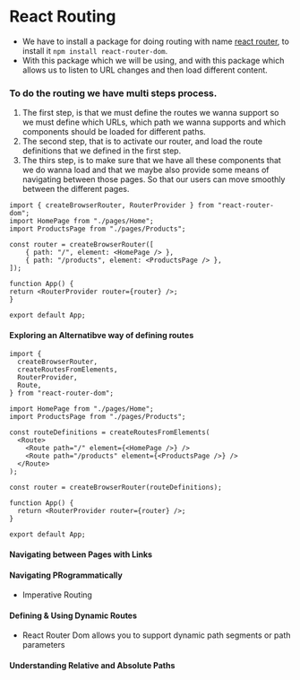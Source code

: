 # React Routing

- We have to install a package for doing routing with name [react router](https://reactrouter.com/en/main), to install it `npm install react-router-dom`.
- With this package which we will be using, and with this package which allows us to listen to URL changes and then load different content.

### To do the routing we have multi steps process.

1. The first step, is that we must define the routes we wanna support so we must define which URLs, which path we wanna supports and which components should be loaded for different paths.
2. The second step, that is to activate our router, and load the route definitions that we defined in the first step.
3. The thirs step, is to make sure that we have all these components that we do wanna load and that we maybe also provide some means of navigating between those pages. So that our users can move smoothly between the different pages.

```
import { createBrowserRouter, RouterProvider } from "react-router-dom";
import HomePage from "./pages/Home";
import ProductsPage from "./pages/Products";

const router = createBrowserRouter([
    { path: "/", element: <HomePage /> },
    { path: "/products", element: <ProductsPage /> },
]);

function App() {
return <RouterProvider router={router} />;
}

export default App;
```

#### Exploring an Alternatibve way of defining routes

```
import {
  createBrowserRouter,
  createRoutesFromElements,
  RouterProvider,
  Route,
} from "react-router-dom";

import HomePage from "./pages/Home";
import ProductsPage from "./pages/Products";

const routeDefinitions = createRoutesFromElements(
  <Route>
    <Route path="/" element={<HomePage />} />
    <Route path="/products" element={<ProductsPage />} />
  </Route>
);

const router = createBrowserRouter(routeDefinitions);

function App() {
  return <RouterProvider router={router} />;
}

export default App;

```

#### Navigating between Pages with Links

#### Navigating PRogrammatically

- Imperative Routing

#### Defining & Using Dynamic Routes

- React Router Dom allows you to support dynamic path segments or path parameters

#### Understanding Relative and Absolute Paths
